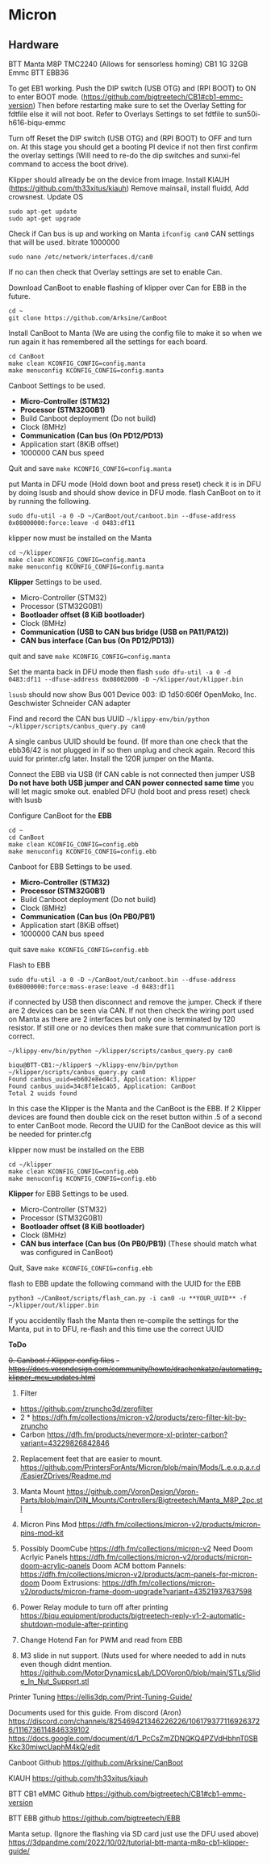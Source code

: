 # Micron
## Hardware
BTT Manta M8P
TMC2240 (Allows for sensorless homing)
CB1 1G 32GB Emmc
BTT EBB36 

To get EB1 working.
Push the DIP switch (USB OTG) and (RPI BOOT) to ON to enter BOOT mode.
(https://github.com/bigtreetech/CB1#cb1-emmc-version)
Then before restarting make sure to set the Overlay Setting for fdtfile else it will not boot.
Refer to Overlays Settings to set fdtfile to sun50i-h616-biqu-emmc

Turn off Reset the DIP switch (USB OTG) and (RPI BOOT) to OFF and turn on. At this stage you should get a booting PI device if not then first confirm the overlay settings (Will need to re-do the dip switches and sunxi-fel command to access the boot drive).

Klipper should allready be on the device from image.
Install KIAUH (https://github.com/th33xitus/kiauh)
Remove mainsail, install fluidd, Add crowsnest.
Update OS
```
sudo apt-get update
sudo apt-get upgrade
```

Check if Can bus is up and working on Manta
```ifconfig can0```
CAN settings that will be used.
bitrate 1000000
```
sudo nano /etc/network/interfaces.d/can0
```
If no can then check that Overlay settings are set to enable Can.

Download CanBoot to enable flashing of klipper over Can for EBB in the future.
```
cd ~
git clone https://github.com/Arksine/CanBoot
```

Install CanBoot to Manta (We are using the config file to make it so when we run again it has remembered all the settings for each board.
```
cd CanBoot
make clean KCONFIG_CONFIG=config.manta
make menuconfig KCONFIG_CONFIG=config.manta
```

Canboot Settings to be used.
- **Micro-Controller (STM32)**
- **Processor (STM32G0B1)**
- Build Canboot deployment (Do not build)
- Clock (8MHz)
- **Communication (Can bus (On PD12/PD13)**
- Application start (8KiB offset)
- 1000000 CAN bus speed

Quit and save
```make KCONFIG_CONFIG=config.manta```

put Manta in DFU mode (Hold down boot and press reset) 
check it is in DFU by doing lsusb and should show device in DFU mode.
flash CanBoot on to it by running the following.
```
sudo dfu-util -a 0 -D ~/CanBoot/out/canboot.bin --dfuse-address 0x08000000:force:leave -d 0483:df11
```

klipper now must be installed on the Manta
```
cd ~/klipper
make clean KCONFIG_CONFIG=config.manta
make menuconfig KCONFIG_CONFIG=config.manta
```

**Klipper** Settings to be used.
- Micro-Controller (STM32)
- Processor (STM32G0B1)
- **Bootloader offset (8 KiB bootloader)**
- Clock (8MHz)
- **Communication (USB to CAN bus bridge (USB on PA11/PA12))**
- **CAN bus interface (Can bus (On PD12/PD13))**

quit and save
```make KCONFIG_CONFIG=config.manta```

Set the manta back in DFU mode then flash
```sudo dfu-util -a 0 -d 0483:df11 --dfuse-address 0x08002000 -D ~/klipper/out/klipper.bin```

```lsusb``` should now show 
Bus 001 Device 003: ID 1d50:606f OpenMoko, Inc. Geschwister Schneider CAN adapter

Find and record the CAN bus UUID
```~/klippy-env/bin/python ~/klipper/scripts/canbus_query.py can0```

A single canbus UUID should be found. (If more than one check that the ebb36/42 is not plugged in if so then unplug and check again. Record this uuid for printer.cfg later.
Install the 120R jumper on the Manta.

Connect the EBB via USB (If CAN cable is not connected then jumper USB **Do not have both USB jumper and CAN power connected same time** you will let magic smoke out.
enabled DFU (hold boot and press reset) check with lsusb 

Configure CanBoot for the **EBB** 
```
cd ~
cd CanBoot
make clean KCONFIG_CONFIG=config.ebb
make menuconfig KCONFIG_CONFIG=config.ebb
```

Canboot for EBB Settings to be used.
- **Micro-Controller (STM32)**
- **Processor (STM32G0B1)**
- Build Canboot deployment (Do not build)
- Clock (8MHz)
- **Communication (Can bus (On PB0/PB1)**
- Application start (8KiB offset)
- 1000000 CAN bus speed

quit save
```make KCONFIG_CONFIG=config.ebb```

Flash to EBB

```sudo dfu-util -a 0 -D ~/CanBoot/out/canboot.bin --dfuse-address 0x08000000:force:mass-erase:leave -d 0483:df11```

if connected by USB then disconnect and remove the jumper.
Check if there are 2 devices can be seen via CAN. If not then check the wiring port used on Manta as there are 2 interfaces but only one is terminated by 120 resistor. If still one or no devices then make sure that communication port is correct.

```~/klippy-env/bin/python ~/klipper/scripts/canbus_query.py can0```

```
biqu@BTT-CB1:~/klipper$ ~/klippy-env/bin/python ~/klipper/scripts/canbus_query.py can0
Found canbus_uuid=eb602e8ed4c3, Application: Klipper
Found canbus_uuid=34c8f1e1cab5, Application: CanBoot
Total 2 uuids found
```

In this case the Klipper is the Manta and the CanBoot is the EBB. If 2 Klipper devices are found then double cick on the reset button within .5 of a second to enter CanBoot mode. Record the UUID for the CanBoot device as this will be needed for printer.cfg

klipper now must be installed on the EBB
```
cd ~/klipper
make clean KCONFIG_CONFIG=config.ebb
make menuconfig KCONFIG_CONFIG=config.ebb
```

**Klipper** for EBB Settings to be used.
- Micro-Controller (STM32)
- Processor (STM32G0B1)
- **Bootloader offset (8 KiB bootloader)**
- Clock (8MHz)
- **CAN bus interface (Can bus (On PB0/PB1))** (These should match what was configured in CanBoot)

Quit, Save
```make KCONFIG_CONFIG=config.ebb```

flash to EBB update the following command with the UUID for the EBB

```python3 ~/CanBoot/scripts/flash_can.py -i can0 -u **YOUR_UUID** -f ~/klipper/out/klipper.bin```

If you accidentily flash the Manta then re-compile the settings for the Manta, put in to DFU, re-flash and this time use the correct UUID

**ToDo**

~~0. Canboot / Klipper config files~~
~~- https://docs.vorondesign.com/community/howto/drachenkatze/automating_klipper_mcu_updates.html~~
 
1. Filter
- https://github.com/zruncho3d/zerofilter
- 2 * https://dfh.fm/collections/micron-v2/products/zero-filter-kit-by-zruncho
- Carbon https://dfh.fm/products/nevermore-xl-printer-carbon?variant=43229826842846

2. Replacement feet that are easier to mount.
 https://github.com/PrintersForAnts/Micron/blob/main/Mods/L.e.o.p.a.r.d/EasierZDrives/Readme.md

3. Manta Mount
 https://github.com/VoronDesign/Voron-Parts/blob/main/DIN_Mounts/Controllers/Bigtreetech/Manta_M8P_2pc.stl

4. Micron Pins Mod
 https://dfh.fm/collections/micron-v2/products/micron-pins-mod-kit

5. Possibly DoomCube 
https://dfh.fm/collections/micron-v2
 Need Doom Acrlyic Panels https://dfh.fm/collections/micron-v2/products/micron-doom-acrylic-panels
 Doom ACM bottom Pannels: https://dfh.fm/collections/micron-v2/products/acm-panels-for-micron-doom
 Doom Extrusions: https://dfh.fm/collections/micron-v2/products/micron-frame-doom-upgrade?variant=43521937637598

6. Power Relay module to turn off after printing
https://biqu.equipment/products/bigtreetech-reply-v1-2-automatic-shutdown-module-after-printing

7. Change Hotend Fan for PWM and read from EBB

8. M3 slide in nut support. (Nuts used for where needed to add in nuts even though didnt mention. 
https://github.com/MotorDynamicsLab/LDOVoron0/blob/main/STLs/Slide_In_Nut_Support.stl

Printer Tuning
https://ellis3dp.com/Print-Tuning-Guide/

Documents used for this guide.
From discord (Aron) https://discord.com/channels/825469421346226226/1061793771169263726/1116736114846339102 
https://docs.google.com/document/d/1_PcCsZmZDNQKQ4PZVdHbhnT0SBKkc30miwcUaphM4kQ/edit

Canboot Github
https://github.com/Arksine/CanBoot

KIAUH
https://github.com/th33xitus/kiauh

BTT CB1 eMMC Github
https://github.com/bigtreetech/CB1#cb1-emmc-version

BTT EBB github
https://github.com/bigtreetech/EBB

Manta setup. (Ignore the flashing via SD card just use the DFU used above)
https://3dpandme.com/2022/10/02/tutorial-btt-manta-m8p-cb1-klipper-guide/
